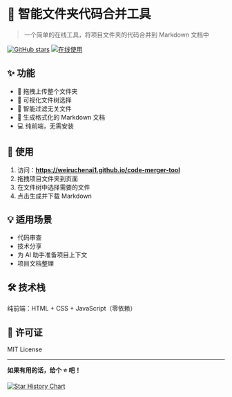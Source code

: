# 📁 智能文件夹代码合并工具

> 一个简单的在线工具，将项目文件夹的代码合并到 Markdown 文档中

[![GitHub stars](https://img.shields.io/github/stars/weiruchenai1/code-merger-tool?style=flat&color=yellow)](https://github.com/weiruchenai1/code-merger-tool)
[![在线使用](https://img.shields.io/badge/在线使用-GitHub%20Pages-blue)](https://weiruchenai1.github.io/code-merger-tool)

## ✨ 功能

- 📂 拖拽上传整个文件夹
- 🌳 可视化文件树选择
- 🚫 智能过滤无关文件
- 📝 生成格式化的 Markdown 文档
- 💻 纯前端，无需安装

## 🚀 使用

1. 访问：**https://weiruchenai1.github.io/code-merger-tool**
2. 拖拽项目文件夹到页面
3. 在文件树中选择需要的文件
4. 点击生成并下载 Markdown

## 💡 适用场景

- 代码审查
- 技术分享
- 为 AI 助手准备项目上下文
- 项目文档整理

## 🛠️ 技术栈

纯前端：HTML + CSS + JavaScript（零依赖）

## 📄 许可证

MIT License

---

**如果有用的话，给个 ⭐ 吧！**

[![Star History Chart](https://api.star-history.com/svg?repos=weiruchenai1/code-merger-tool&type=Date)](https://star-history.com/#weiruchenai1/code-merger-tool&Date)
